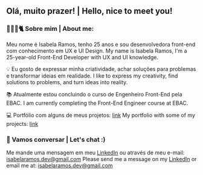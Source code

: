 ## Olá, muito prazer! | Hello, nice to meet you!

### 👩🏻‍💻🐈 Sobre mim | About me:
  Meu nome é Isabela Ramos, tenho 25 anos e sou desenvolvedora front-end com conhecimento em UX e UI Design.
  My name is Isabela Ramos, I'm a 25-year-old Front-End Developer with UX and UI knowledge.

💡 Eu gosto de expressar minha criatividade, achar soluções para problemas e transformar ideias em realidade.
    I like to express my creativity, find solutions to problems, and turn ideas into reality.

📚 Atualmente estou concluindo o curso de Engenheiro Front-End pela EBAC.
    I am currently completing the Front-End Engineer course at EBAC.

💻 Portfólio com alguns de meus projetos: [link](https://isabelaramos.vercel.app)
    My portfolio with some of my projects: [link](https://isabelaramos.vercel.app)

### 💬 Vamos conversar | Let's chat :)
Me mande uma mensagem em meu [LinkedIn](https://www.linkedin.com/in/isabela-ramos-teixeira/) ou através de meu e-mail: isabelaramos.dev@gmail.com
Please send me a message on my [LinkedIn](https://www.linkedin.com/in/isabela-ramos-teixeira/?locale=en_US) or email me at: isabelaramos.dev@gmail.com
